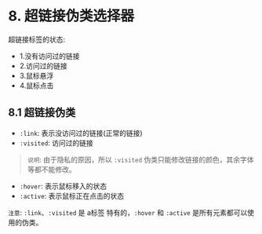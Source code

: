 # 8. 超链接伪类选择器

超链接标签的状态:
* 1.没有访问过的链接
* 2.访问过的链接
* 3.鼠标悬浮
* 4.鼠标点击


## 8.1 超链接伪类

* `:link`: 表示没访问过的链接(正常的链接)
* `:visited`: 访问过的链接
  
> `说明`: 由于隐私的原因，所以 `:visited` 伪类只能修改链接的颜色，其余字体等都不能修改。

* `:hover`: 表示鼠标移入的状态
* `:active`: 表示鼠标正在点击的状态

`注意`: `:link`、`:visited` 是 a标签 特有的，`:hover` 和 `:active` 是所有元素都可以使用的伪类。
